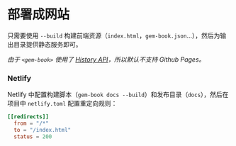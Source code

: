 # 部署成网站

只需要使用 `--build` 构建前端资源（`index.html`，`gem-book.json`...），然后为输出目录提供静态服务即可。

_由于 `<gem-book>` 使用了 [History API](https://developer.mozilla.org/en-US/docs/Web/API/History)，所以默认不支持 Github Pages。_

### Netlify

Netlify 中配置构建脚本（`gem-book docs --build`）和发布目录（`docs`），然后在项目中 `netlify.toml` 配置重定向规则：

```toml
[[redirects]]
  from = "/*"
  to = "/index.html"
  status = 200
```
